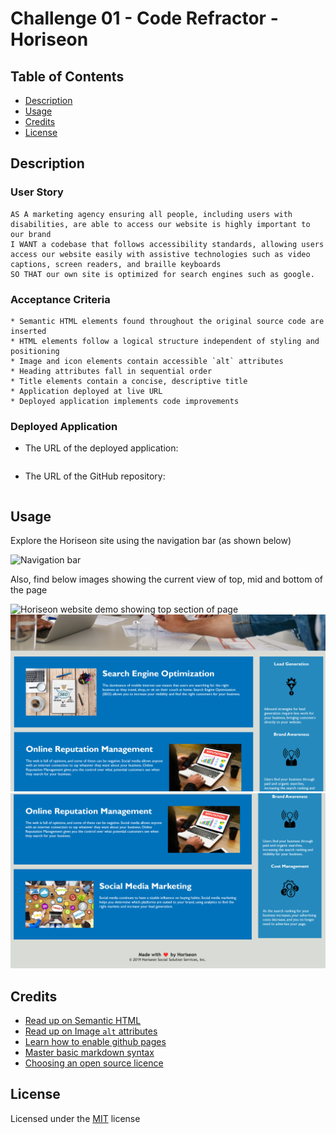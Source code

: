 # Challenge 01 - Code Refractor - Horiseon

## Table of Contents

* [Description](#description)
* [Usage](#usage)
* [Credits](#credits)
* [License](#license)

## Description 

### User Story

```
AS A marketing agency ensuring all people, including users with disabilities, are able to access our website is highly important to our brand
I WANT a codebase that follows accessibility standards, allowing users access our website easily with assistive technologies such as video captions, screen readers, and braille keyboards
SO THAT our own site is optimized for search engines such as google.
```

### Acceptance Criteria

```
* Semantic HTML elements found throughout the original source code are inserted
* HTML elements follow a logical structure independent of styling and positioning
* Image and icon elements contain accessible `alt` attributes
* Heading attributes fall in sequential order
* Title elements contain a concise, descriptive title
* Application deployed at live URL
* Deployed application implements code improvements
```

### Deployed Application

* The URL of the deployed application:
```
``` 

* The URL of the GitHub repository: 
```
```

## Usage 

Explore the Horiseon site using the navigation bar (as shown below)

![Navigation bar](./assets/images/challenge1-demo-01.png)

Also, find below images showing the current view of top, mid and bottom of the page

![Horiseon website demo showing top section of page](./assets/images/challenge1-demo-02.png)
![Horiseon website demo showing mid section of page](./assets/images/challenge1-demo-03.png)
![Horiseon website demo showing bottom section of page](./assets/images/challenge1-demo-04.png)

## Credits

* [Read up on Semantic HTML](https://www.w3schools.com/html/html5_semantic_elements.asp)
* [Read up on Image `alt` attributes](https://www.w3schools.com/tags/att_img_alt.asp)
* [Learn how to enable github pages](https://www.youtube.com/watch?v=P4Mu1t5rIXg&ab_channel=DanielSullivan)
* [Master basic markdown syntax](https://docs.github.com/en/get-started/writing-on-github/getting-started-with-writing-and-formatting-on-github/basic-writing-and-formatting-syntax)
* [Choosing an open source licence](https://choosealicense.com/)

## License

Licensed under the [MIT](https://choosealicense.com/licenses/mit/) license
